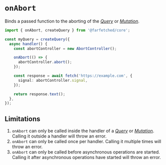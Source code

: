 # `onAbort` <Badge type="tip" text="since v0.12" />

Binds a passed function to the aborting of the [_Query_](/api/primitives/query) or [_Mutation_](/api/primitives/mutation).

```ts
import { onAbort, createQuery } from '@farfetched/core';

const myQuery = createQuery({
  async handler() {
    const abortController = new AbortController();

    onAbort(() => {
      abortController.abort();
    });

    const response = await fetch('https://example.com', {
      signal: abortController.signal,
    });

    return response.text();
  },
});
```

## Limitations

1. `onAbort` can only be called inside the handler of a [_Query_](/api/primitives/query) or [_Mutation_](/api/primitives/mutation). Calling it outside a handler will throw an error.
2. `onAbort` can only be called once per handler. Calling it multiple times will throw an error.
3. `onAbort` can only be called before asynchronous operations are started. Calling it after asynchronous operations have started will throw an error.
